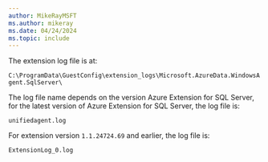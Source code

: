 ```yaml
---
author: MikeRayMSFT
ms.author: mikeray
ms.date: 04/24/2024
ms.topic: include
---
```


The extension log file is at:

   `C:\ProgramData\GuestConfig\extension_logs\Microsoft.AzureData.WindowsAgent.SqlServer\`

The log file name depends on the version Azure Extension for SQL Server, for the latest version of Azure Extension for SQL Server, the log file is:

   `unifiedagent.log`

For extension version `1.1.24724.69` and earlier, the log file is:

   `ExtensionLog_0.log`